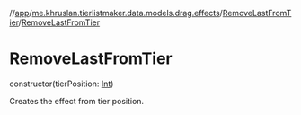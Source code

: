 //[app](../../../index.md)/[me.khruslan.tierlistmaker.data.models.drag.effects](../index.md)/[RemoveLastFromTier](index.md)/[RemoveLastFromTier](-remove-last-from-tier.md)

# RemoveLastFromTier

constructor(tierPosition: [Int](https://kotlinlang.org/api/latest/jvm/stdlib/kotlin/-int/index.html))

Creates the effect from tier position.
